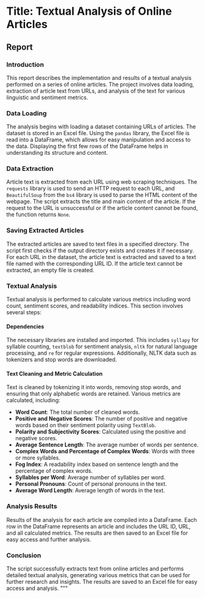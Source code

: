 
# Title: Textual Analysis of Online Articles

## Report

### Introduction
This report describes the implementation and results of a textual analysis performed on a series of online articles. The project involves data loading, extraction of article text from URLs, and analysis of the text for various linguistic and sentiment metrics.

### Data Loading
The analysis begins with loading a dataset containing URLs of articles. The dataset is stored in an Excel file. Using the `pandas` library, the Excel file is read into a DataFrame, which allows for easy manipulation and access to the data. Displaying the first few rows of the DataFrame helps in understanding its structure and content.

### Data Extraction
Article text is extracted from each URL using web scraping techniques. The `requests` library is used to send an HTTP request to each URL, and `BeautifulSoup` from the `bs4` library is used to parse the HTML content of the webpage. The script extracts the title and main content of the article. If the request to the URL is unsuccessful or if the article content cannot be found, the function returns `None`.

### Saving Extracted Articles
The extracted articles are saved to text files in a specified directory. The script first checks if the output directory exists and creates it if necessary. For each URL in the dataset, the article text is extracted and saved to a text file named with the corresponding URL ID. If the article text cannot be extracted, an empty file is created.

### Textual Analysis
Textual analysis is performed to calculate various metrics including word count, sentiment scores, and readability indices. This section involves several steps:

#### Dependencies
The necessary libraries are installed and imported. This includes `syllapy` for syllable counting, `textblob` for sentiment analysis, `nltk` for natural language processing, and `re` for regular expressions. Additionally, NLTK data such as tokenizers and stop words are downloaded.

#### Text Cleaning and Metric Calculation
Text is cleaned by tokenizing it into words, removing stop words, and ensuring that only alphabetic words are retained. Various metrics are calculated, including:

- **Word Count**: The total number of cleaned words.
- **Positive and Negative Scores**: The number of positive and negative words based on their sentiment polarity using `TextBlob`.
- **Polarity and Subjectivity Scores**: Calculated using the positive and negative scores.
- **Average Sentence Length**: The average number of words per sentence.
- **Complex Words and Percentage of Complex Words**: Words with three or more syllables.
- **Fog Index**: A readability index based on sentence length and the percentage of complex words.
- **Syllables per Word**: Average number of syllables per word.
- **Personal Pronouns**: Count of personal pronouns in the text.
- **Average Word Length**: Average length of words in the text.

### Analysis Results
Results of the analysis for each article are compiled into a DataFrame. Each row in the DataFrame represents an article and includes the URL ID, URL, and all calculated metrics. The results are then saved to an Excel file for easy access and further analysis.

### Conclusion
The script successfully extracts text from online articles and performs detailed textual analysis, generating various metrics that can be used for further research and insights. The results are saved to an Excel file for easy access and analysis.
"""
